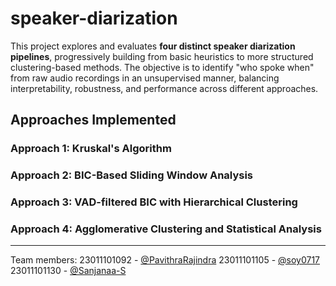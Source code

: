 # speaker-diarization

This project explores and evaluates **four distinct speaker diarization pipelines**, progressively building from basic heuristics to more structured clustering-based methods. The objective is to identify "who spoke when" from raw audio recordings in an unsupervised manner, balancing interpretability, robustness, and performance across different approaches.

## Approaches Implemented

### **Approach 1: Kruskal's Algorithm**
### **Approach 2: BIC-Based Sliding Window Analysis**
### **Approach 3: VAD-filtered BIC with Hierarchical Clustering**
### **Approach 4: Agglomerative Clustering and Statistical Analysis**

---

Team members:
23011101092 - [@PavithraRajindra](https://github.com/PavithraRajindra)
23011101105 - [@soy0717](https://github.com/soy0717)
23011101130 - [@Sanjanaa-S](https://github.com/Sanjanaa-S)

